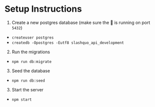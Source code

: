 # Setup Instructions
1. Create a new postgres database (make sure the :elephant: is running on port `5432`)
  - `createuser postgres`
  - `createdb -Opostgres -Eutf8 slashquo_api_development`
2. Run the migrations
  - `npm run db:migrate`
3. Seed the database
  - `npm run db:seed`
3. Start the server
  - `npm start`
